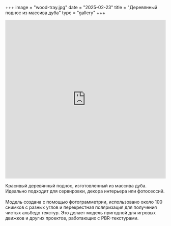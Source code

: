 +++
image = "wood-tray.jpg"
date = "2025-02-23"
title = "Деревянный поднос из массива дуба"
type = "gallery"
+++

<div class="sketchfab-embed-wrapper"> <iframe title="Victorian house 01" frameborder="0" allowfullscreen mozallowfullscreen="true" webkitallowfullscreen="true" allow="autoplay; fullscreen; xr-spatial-tracking" xr-spatial-tracking execution-while-out-of-viewport execution-while-not-rendered web-share width="100%" height="500" src="https://sketchfab.com/models/430fd78038da440494830d92e89f3b82/embed"> </iframe> </div>

Красивый деревянный поднос, изготовленный из массива дуба. Идеально подходит для сервировки, декора интерьера или фотосессий. <br><br>
Модель создана с помощью фотограмметрии, использовано около 100 снимков с разных углов и перекрестная поляризация для получения чистых альбедо текстур. Это делает модель пригодной для игровых движков и других проектов, работающих с PBR-текстурами.
